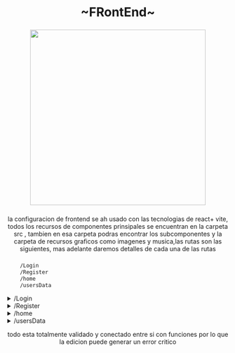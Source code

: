 <h1 align="center">~FRontEnd~</h1>

###

<div align="center">
  <img height="400" src="https://img3.wallspic.com/previews/4/9/8/2/7/172894/172894-ciberpunk_2077_arte-cyberpunk_2077-corredores_de_borde_cyberpunk-arte-cyberpunk-x750.jpg"  />
</div>

###

<p align="center">la configuracion de frontend se ah usado con las tecnologias de react+ vite, todos los recursos  de componentes prinsipales se encuentran en la carpeta src , tambien en esa carpeta podras encontrar los subcomponentes y la carpeta de recursos graficos como imagenes y musica,las rutas son las siguientes, mas adelante daremos detalles de cada una de las rutas</p>

###

```bash
    /Login
    /Register
    /home
    /usersData
```

<details>
<summary>/Login</summary>
<p align="center">esta seccion permite tener la validacion y existencia de usuario ademas de contener la creacion de la seccion para el ingreso adecuado</p>
</details>

<details>
<summary>/Register</summary>
<p align="center">esta seccion permite ingresar la data y enviarla a la base de datos para registrarla con el rol de usuario</p>
</details>

<details>
<summary>/home</summary>
<p align="center">la parte central del proyecto permite manejar la parte grafica del json por parte de los videos y textos que contiene cada curso seccionado para poder reproducir ordenado, esta ruta esta protegida por lo que no se puede acceder de forma directa</p>
</details>

<details>
<summary>/usersData</summary>
<p align="center">esta seccion solo esta permitida para el admin, esta seccion registra los admins que estan permitidos para realizar distintas acciones gracias a los permisos</p>
</details>


<p align="center">todo esta totalmente validado y conectado entre si con funciones por lo que la edicion puede generar un error critico</p>
